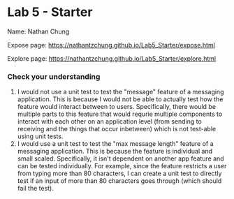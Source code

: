 # Lab 5 - Starter
Name: Nathan Chung

Expose page: https://nathantzchung.github.io/Lab5_Starter/expose.html

Explore page: https://nathantzchung.github.io/Lab5_Starter/explore.html


### Check your understanding
1) I would not use a unit test to test the "message" feature of a messaging application. This is because I would not be able to actually test how the feature would interact between to users. Specifically, there would be multiple parts to this feature that would requrie multiple components to interact with each other on an application level (from sending to receiving and the things that occur inbetween) which is not test-able using unit tests. 
2) I would use a unit test to test the "max message length" feature of a messaging application. This is because the feature is individual and small scaled. Specifically, it isn't dependent on another app feature and can be tested individually. For example, since the feature restricts a user from typing more than 80 characters, I can create a unit test to directly test if an input of more than 80 characters goes through (which should fail the test).